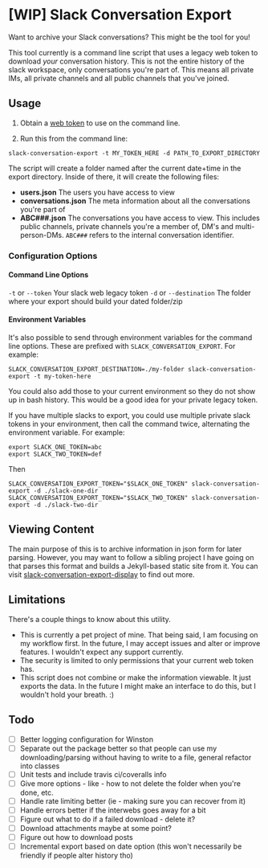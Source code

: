 # [WIP] Slack Conversation Export

Want to archive your Slack conversations? This might be the tool for you!

This tool currently is a command line script that uses a legacy web token to download _your_ conversation history. This is not the entire history of the slack workspace, only conversations you're part of. This means all private IMs, all private channels and all public channels that you've joined.

## Usage

1. Obtain a [web token](https://api.slack.com/custom-integrations/legacy-tokens) to use on the command line.

2. Run this from the command line:

`slack-conversation-export -t MY_TOKEN_HERE -d PATH_TO_EXPORT_DIRECTORY`

The script will create a folder named after the current date+time in the export directory. Inside of there, it will create the following files:

- **users.json** The users you have access to view
- **conversations.json** The meta information about all the conversations you're part of
- **ABC###.json** The conversations you have access to view. This includes public channels, private channels you're a member of, DM's and multi-person-DMs. `ABC###` refers to the internal conversation identifier.

### Configuration Options

#### Command Line Options

`-t` or `--token` Your slack web legacy token
`-d` or `--destination` The folder where your export should build your dated folder/zip

#### Environment Variables

It's also possible to send through environment variables for the command line options. These are prefixed with `SLACK_CONVERSATION_EXPORT`. For example:

`SLACK_CONVERSATION_EXPORT_DESTINATION=./my-folder slack-conversation-export -t my-token-here`

You could also add those to your current environment so they do not show up in bash history. This would be a good idea for your private legacy token.

If you have multiple slacks to export, you could use multiple private slack tokens in your environment, then call the command twice, alternating the environment variable. For example:

```
export SLACK_ONE_TOKEN=abc
export SLACK_TWO_TOKEN=def
```

Then

```
SLACK_CONVERSATION_EXPORT_TOKEN="$SLACK_ONE_TOKEN" slack-conversation-export -d ./slack-one-dir
SLACK_CONVERSATION_EXPORT_TOKEN="$SLACK_TWO_TOKEN" slack-conversation-export -d ./slack-two-dir
```

## Viewing Content

The main purpose of this is to archive information in json form for later parsing. However, you may want to follow a sibling project I have going on that parses this format and builds a Jekyll-based static site from it.
You can visit [slack-conversation-export-display](https://github.com/aaronsaray/slack-conversation-export-display) to find out more.

## Limitations

There's a couple things to know about this utility.

- This is currently a pet project of mine. That being said, I am focusing on my workflow first. In the future, I may accept issues and alter or improve features. I wouldn't expect any support currently.
- The security is limited to only permissions that your current web token has.
- This script does not combine or make the information viewable. It just exports the data. In the future I might make an interface to do this, but I wouldn't hold your breath. :)

## Todo

- [ ] Better logging configuration for Winston
- [ ] Separate out the package better so that people can use my downloading/parsing without having to write to a file, general refactor into classes
- [ ] Unit tests and include travis ci/coveralls info
- [ ] Give more options - like - how to not delete the folder when you're done, etc.
- [ ] Handle rate limiting better (ie - making sure you can recover from it)
- [ ] Handle errors better if the interwebs goes away for a bit
- [ ] Figure out what to do if a failed download - delete it?
- [ ] Download attachments maybe at some point?
- [ ] Figure out how to download posts
- [ ] Incremental export based on date option (this won't necessarily be friendly if people alter history tho)
